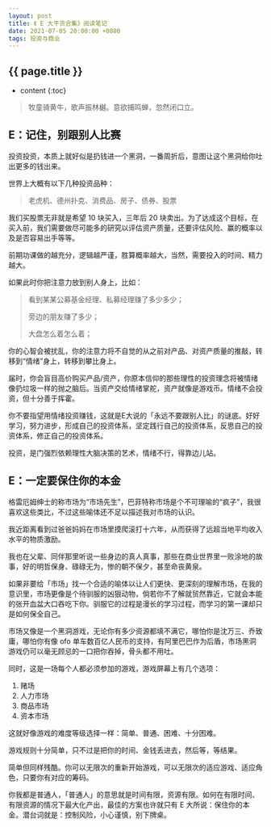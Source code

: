 ```yaml
---
layout: post
title: 《 E 大干货合集》阅读笔记
date: 2021-07-05 20:00:00 +0800
tags: 投资与商业
---
```


<h2>{{ page.title }}</h2>

* content
{:toc}

> 牧童骑黄牛，歌声振林樾。意欲捕鸣蝉，忽然闭口立。

## E：记住，别跟别人比赛

投资投资，本质上就好似是扔钱进一个黑洞，一番周折后，意图让这个黑洞给你吐出更多的钱出来。

世界上大概有以下几种投资品种：

> 老虎机、德州扑克、消费品、房子、债券、股票

我们买股票无非就是希望 10 块买入，三年后 20 块卖出。为了达成这个目标，在买入前，我们需要做尽可能多的研究以评估资产质量，还要评估风险、赢的概率以及是否容易出手等等。

前期功课做的越充分，逻辑越严谨，胜算概率越大，当然，需要投入的时间、精力越大。

如果此时你把注意力放到别人身上，比如：

> 看到某某公募基金经理、私募经理赚了多少多少；
> 
> 旁边的朋友赚了多少；
> 
> 大盘怎么着怎么着；

你的心智会被扰乱，你的注意力将不自觉的从之前对产品、对资产质量的推敲，转移到“情绪”身上，转移到攀比身上。

届时，你会盲目高价购买产品/资产，你原本信仰的那些理性的投资理念将被情绪像扔垃圾一样的抛之脑后。当资产交给情绪掌舵，资产就像是游戏币。情绪不会投资，但十分善于挥霍。

你不要指望用情绪投资赚钱，这就是E大说的「永远不要跟别人比」的谜底。好好学习，努力进步，形成自己的投资体系，坚定践行自己的投资体系，反思自己的投资体系，修正自己的投资体系。

投资，是门强烈依赖理性大脑决策的艺术，情绪不行，得靠边儿站。

## E：一定要保住你的本金

格雷厄姆绅士的称市场为“市场先生”，巴菲特称市场是个不可理喻的“疯子”，我很喜欢这些类比，不过这些喻体还不足以描述我对市场的认识。

我近距离看到过爸爸妈妈在市场里摸爬滚打十六年，从而获得了远超当地平均收入水平的物质激励。

我也在父辈、同伴那里听说一些身边的真人真事，那些在商业世界里一败涂地的故事，好的明哲保身、碌碌无为，惨的朝不保夕，甚至命丧黄泉。

如果非要给「市场」找一个合适的喻体以让人们更快、更深刻的理解市场，在我的意识里，市场更像是个待驯服的凶狠动物，倘若你不了解就贸然靠近，它就会本能的张开血盆大口吞吃下你。驯服它的过程是漫长的学习过程，而学习的第一课却只是如何保全自己。

市场又像是一个黑洞游戏，无论你有多少资源都填不满它，哪怕你是沈万三、乔致庸，哪怕你有像 ofo 单车数百亿人民币的支持，有阿里巴巴作为后盾，市场黑洞游戏仍可以毫无顾忌的一口把你吞掉，骨头都不用吐。

同时，这是一场每个人都必须参加的游戏，游戏屏幕上有几个选项：

1. 赌场
2. 人力市场
3. 商品市场
4. 资本市场

这就好像游戏的难度等级选择一样：简单、普通、困难、十分困难。

游戏规则十分简单，只不过是把你的时间、金钱丢进去，然后等，等结果。

简单但同样残酷。你可以无限次的重新开始游戏，可以无限次的适应游戏、适应角色，只要你有对应的筹码。

你我都是普通人，「普通人」的意思就是时间有限，资源有限。如何在有限时间、有限资源的情况下最大化产出，最佳的方案也许就只有 E 大所说：保住你的本金。潜台词就是：控制风险，小心谨慎，别下牌桌。